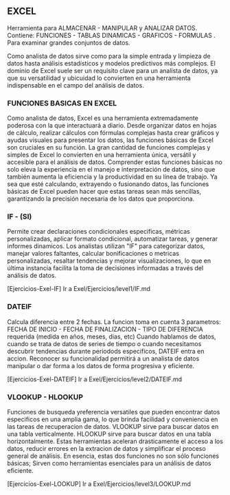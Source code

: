 ## EXCEL 

Herramienta para ALMACENAR - MANIPULAR y ANALIZAR DATOS.
Contiene: FUNCIONES - TABLAS DINAMICAS - GRAFICOS - FORMULAS . Para examinar grandes conjuntos de datos.

Como analista de datos sirve como para la simple entrada y limpieza de datos hasta análisis estadísticos y modelos predictivos más complejos.
El dominio de Excel suele ser un requisito clave para un analista de datos, ya que su versatilidad y ubicuidad lo convierten en una herramienta indispensable en el campo del análisis de datos.

### FUNCIONES BASICAS EN EXCEL

Como analista de datos, Excel es una herramienta extremadamente poderosa con la que interactuará a diario.
Desde organizar datos en hojas de cálculo, realizar cálculos con fórmulas complejas hasta crear gráficos y ayudas visuales para presentar los datos, las funciones básicas de Excel son cruciales en su función.
La gran cantidad de funciones complejas y simples de Excel lo convierten en una herramienta única, versátil y accesible para el análisis de datos. Comprender estas funciones básicas no solo eleva la experiencia en el manejo e interpretación de datos, sino que también aumenta la eficiencia y la productividad en su línea de trabajo.
Ya sea que esté calculando, extrayendo o fusionando datos, las funciones básicas de Excel pueden hacer que estas tareas sean más sencillas, garantizando la precisión necesaria de los datos que proporciona.

### IF - (SI)

Permite crear declaraciones condicionales especificas, métricas personalizadas, aplicar formato condicional, automatizar tareas, y generar informes dinamicos. 
Los analistas utilizan "IF" para categorizar datos, manejar valores faltantes, calcular bonificaciones o metricas personalizadas, resaltar tendencias y mejorar visualizaciones, lo que en última instancia facilita la toma de decisiones informadas a través del análisis de datos. 

[Ejercicios-Exel-IF] Ir a Exel/Ejercicios/level1/IF.md

### DATEIF

Calcula diferencia entre 2 fechas. La funcion toma en cuenta 3 parametros:
FECHA DE INICIO - FECHA DE FINALIZACION - TIPO DE DIFERENCIA requerida (medida en años, meses, dias, etc)
Cuando hablamos de datos, cuando se trata de datos de series de tiempo o cuando necesitamos descubrir tendencias durante periodods especificos, DATEIF entra en accion.
Reconocer su funcionalidad permitirá a un analista de datos manipular o dar forma a los datos de forma progresiva y eficiente.

[Ejercicios-Exel-DATEIF] Ir a Exel/Ejercicios/level2/DATEIF.md

### VLOOKUP - HLOOKUP

Funciones de busqueda yreferencia versatiles que pueden encontrar datos especificos en una amplia gama, lo que brinda facilidad y conveniencia en las tareas de recuperacion de datos.
VLOOKUP sirve para buscar datos en una tabla verticalmente.
HLOOKUP sirve para buscar datos en una tabla horizontalmente.
Estas herramientas aceleran drasticamente el acceso a los datos, reducir errores en la extracion de datos y simplificar el proceso general de análisis.
En esencia, estas dos funciones no son sólo funciones básicas; Sirven como herramientas esenciales para un análisis de datos eficiente.

[Ejercicios-Exel-LOOKUP] Ir a Exel/Ejercicios/level3/LOOKUP.md